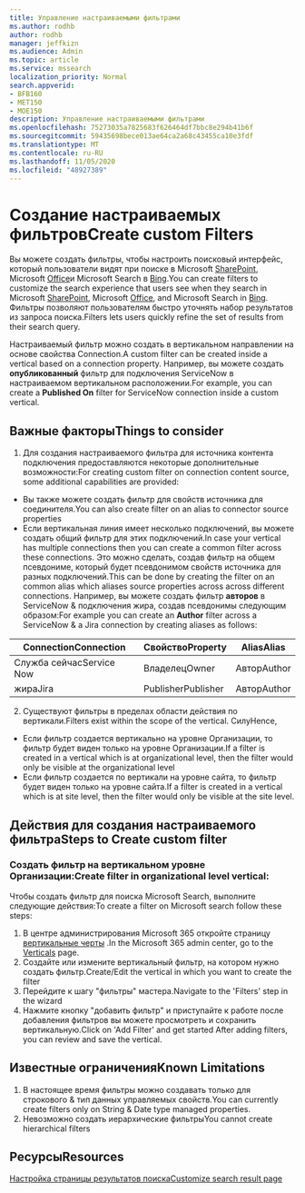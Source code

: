 ```yaml
---
title: Управление настраиваемыми фильтрами
ms.author: rodhb
author: rodhb
manager: jeffkizn
ms.audience: Admin
ms.topic: article
ms.service: mssearch
localization_priority: Normal
search.appverid:
- BFB160
- MET150
- MOE150
description: Управление настраиваемыми фильтрами
ms.openlocfilehash: 75273035a7825683f626464df7bbc8e294b41b6f
ms.sourcegitcommit: 59435698bece013ae64ca2a68c43455ca10e3fdf
ms.translationtype: MT
ms.contentlocale: ru-RU
ms.lasthandoff: 11/05/2020
ms.locfileid: "48927389"
---
```

# <a name="create-custom-filters"></a><span data-ttu-id="2cee1-103">Создание настраиваемых фильтров</span><span class="sxs-lookup"><span data-stu-id="2cee1-103">Create custom Filters</span></span>

<span data-ttu-id="2cee1-104">Вы можете создать фильтры, чтобы настроить поисковый интерфейс, который пользователи видят при поиске в Microsoft [SharePoint](https://sharepoint.com/), Microsoft [Office](https://office.com)и Microsoft Search в [Bing](https://bing.com).</span><span class="sxs-lookup"><span data-stu-id="2cee1-104">You can create filters to customize the search experience that users see when they search in Microsoft [SharePoint](https://sharepoint.com/), Microsoft [Office](https://office.com), and Microsoft Search in [Bing](https://bing.com).</span></span> <span data-ttu-id="2cee1-105">Фильтры позволяют пользователям быстро уточнять набор результатов из запроса поиска.</span><span class="sxs-lookup"><span data-stu-id="2cee1-105">Filters lets users quickly refine the set of results from their search query.</span></span>

<span data-ttu-id="2cee1-106">Настраиваемый фильтр можно создать в вертикальном направлении на основе свойства Connection.</span><span class="sxs-lookup"><span data-stu-id="2cee1-106">A custom filter can be created inside a vertical based on a connection property.</span></span> <span data-ttu-id="2cee1-107">Например, вы можете создать **опубликованный** фильтр для подключения ServiceNow в настраиваемом вертикальном расположении.</span><span class="sxs-lookup"><span data-stu-id="2cee1-107">For example, you can create a **Published On** filter for ServiceNow connection inside a custom vertical.</span></span>

## <a name="things-to-consider"></a><span data-ttu-id="2cee1-108">Важные факторы</span><span class="sxs-lookup"><span data-stu-id="2cee1-108">Things to consider</span></span>

1. <span data-ttu-id="2cee1-109">Для создания настраиваемого фильтра для источника контента подключения предоставляются некоторые дополнительные возможности:</span><span class="sxs-lookup"><span data-stu-id="2cee1-109">For creating custom filter on connection content source, some additional capabilities are provided:</span></span>
- <span data-ttu-id="2cee1-110">Вы также можете создать фильтр для свойств источника для соединителя.</span><span class="sxs-lookup"><span data-stu-id="2cee1-110">You can also create filter on an alias to connector source properties</span></span>
- <span data-ttu-id="2cee1-111">Если вертикальная линия имеет несколько подключений, вы можете создать общий фильтр для этих подключений.</span><span class="sxs-lookup"><span data-stu-id="2cee1-111">In case your vertical has multiple connections then you can create a common filter across these connections.</span></span> <span data-ttu-id="2cee1-112">Это можно сделать, создав фильтр на общем псевдониме, который будет псевдонимом свойств источника для разных подключений.</span><span class="sxs-lookup"><span data-stu-id="2cee1-112">This can be done by creating the filter on an common alias which aliases source properties across across different connections.</span></span> <span data-ttu-id="2cee1-113">Например, вы можете создать фильтр **авторов** в ServiceNow & подключения жира, создав псевдонимы следующим образом:</span><span class="sxs-lookup"><span data-stu-id="2cee1-113">For example you can create an **Author** filter across a ServiceNow & a Jira connection by creating aliases as follows:</span></span>

| <span data-ttu-id="2cee1-114">Connection</span><span class="sxs-lookup"><span data-stu-id="2cee1-114">Connection</span></span> | <span data-ttu-id="2cee1-115">Свойство</span><span class="sxs-lookup"><span data-stu-id="2cee1-115">Property</span></span> | <span data-ttu-id="2cee1-116">Alias</span><span class="sxs-lookup"><span data-stu-id="2cee1-116">Alias</span></span> |
| --- | --- | --- |
| <span data-ttu-id="2cee1-117">Служба сейчас</span><span class="sxs-lookup"><span data-stu-id="2cee1-117">Service Now</span></span> | <span data-ttu-id="2cee1-118">Владелец</span><span class="sxs-lookup"><span data-stu-id="2cee1-118">Owner</span></span> | <span data-ttu-id="2cee1-119">Автор</span><span class="sxs-lookup"><span data-stu-id="2cee1-119">Author</span></span> |
| <span data-ttu-id="2cee1-120">жира</span><span class="sxs-lookup"><span data-stu-id="2cee1-120">Jira</span></span> | <span data-ttu-id="2cee1-121">Publisher</span><span class="sxs-lookup"><span data-stu-id="2cee1-121">Publisher</span></span> | <span data-ttu-id="2cee1-122">Автор</span><span class="sxs-lookup"><span data-stu-id="2cee1-122">Author</span></span> |

2. <span data-ttu-id="2cee1-123">Существуют фильтры в пределах области действия по вертикали.</span><span class="sxs-lookup"><span data-stu-id="2cee1-123">Filters exist within the scope of the vertical.</span></span> <span data-ttu-id="2cee1-124">Силу</span><span class="sxs-lookup"><span data-stu-id="2cee1-124">Hence,</span></span>  
- <span data-ttu-id="2cee1-125">Если фильтр создается вертикально на уровне Организации, то фильтр будет виден только на уровне Организации.</span><span class="sxs-lookup"><span data-stu-id="2cee1-125">If a filter is created in a vertical which is at organizational level, then the filter would only be visible at the organizational level</span></span>
- <span data-ttu-id="2cee1-126">Если фильтр создается по вертикали на уровне сайта, то фильтр будет виден только на уровне сайта.</span><span class="sxs-lookup"><span data-stu-id="2cee1-126">If a filter is created in a vertical which is at site level, then the filter would only be visible at the site level.</span></span>

## <a name="steps-to-create-custom-filter"></a><span data-ttu-id="2cee1-127">Действия для создания настраиваемого фильтра</span><span class="sxs-lookup"><span data-stu-id="2cee1-127">Steps to Create custom filter</span></span>

### <a name="create-filter-in-organizational-level-vertical"></a><span data-ttu-id="2cee1-128">Создать фильтр на вертикальном уровне Организации:</span><span class="sxs-lookup"><span data-stu-id="2cee1-128">Create filter in organizational level vertical:</span></span>

<span data-ttu-id="2cee1-129">Чтобы создать фильтр для поиска Microsoft Search, выполните следующие действия:</span><span class="sxs-lookup"><span data-stu-id="2cee1-129">To create a filter on Microsoft search follow these steps:</span></span>

1. <span data-ttu-id="2cee1-130">В центре администрирования Microsoft 365 откройте страницу [вертикальные черты](https://admin.microsoft.com/Adminportal/Home#/MicrosoftSearch/verticals) .</span><span class="sxs-lookup"><span data-stu-id="2cee1-130">In the Microsoft 365 admin center, go to the [Verticals](https://admin.microsoft.com/Adminportal/Home#/MicrosoftSearch/verticals) page.</span></span>
2. <span data-ttu-id="2cee1-131">Создайте или измените вертикальный фильтр, на котором нужно создать фильтр.</span><span class="sxs-lookup"><span data-stu-id="2cee1-131">Create/Edit the vertical in which you want to create the filter</span></span>
3. <span data-ttu-id="2cee1-132">Перейдите к шагу "фильтры" мастера.</span><span class="sxs-lookup"><span data-stu-id="2cee1-132">Navigate to the 'Filters' step in the wizard</span></span>
4. <span data-ttu-id="2cee1-133">Нажмите кнопку "добавить фильтр" и приступайте к работе после добавления фильтров вы можете просмотреть и сохранить вертикальную.</span><span class="sxs-lookup"><span data-stu-id="2cee1-133">Click on 'Add Filter' and get started After adding filters, you can review and save the vertical.</span></span>

## <a name="known-limitations"></a><span data-ttu-id="2cee1-134">Известные ограничения</span><span class="sxs-lookup"><span data-stu-id="2cee1-134">Known Limitations</span></span>

1. <span data-ttu-id="2cee1-135">В настоящее время фильтры можно создавать только для строкового & тип данных управляемых свойств.</span><span class="sxs-lookup"><span data-stu-id="2cee1-135">You can currently create filters only on String & Date type managed properties.</span></span>
2. <span data-ttu-id="2cee1-136">Невозможно создать иерархические фильтры</span><span class="sxs-lookup"><span data-stu-id="2cee1-136">You cannot create hierarchical filters</span></span>

## <a name="resources"></a><span data-ttu-id="2cee1-137">Ресурсы</span><span class="sxs-lookup"><span data-stu-id="2cee1-137">Resources</span></span>

[<span data-ttu-id="2cee1-138">Настройка страницы результатов поиска</span><span class="sxs-lookup"><span data-stu-id="2cee1-138">Customize search result page</span></span>](customize-search-page.md)